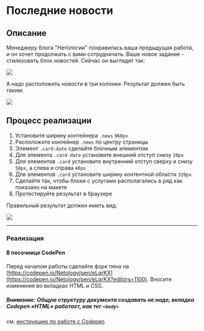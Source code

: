 # Последние новости

## Описание

Менеджеру блога "Нетологии" понравилась ваша предыдущая работа, и он хочет продолжать с вами сотрудничать. Ваше новое задание - стилизовать блок новостей. Сейчас он выглядит так:

![](https://netology-code.github.io/html-2-homeworks/sources/2-1/latest-news-before.png)

А надо расположить новости в три колонки. Результат должен быть таким: 

![](https://netology-code.github.io/html-2-homeworks/sources/2-1/latest-news-after.png)

## Процесс реализации

1. Установите ширину контейнера `.news` `960px`
2. Расположите контейнер `.news` по центру страницы
3. Элемент `.card-date` сделайте блочным элементом
4. Для элемента `.card-date` установите внешний отступ снизу `20px`
5. Для элементов `.card` установите внутренний отступ сверху и снизу `50px`, а слева и справа `40px`  
6. Для элементов `.card` установите ширину контентной области `320px`
7. Сделайте так, чтобы блоки с услугами располагались в ряд как показано на макете
8. Протестируйте результат в браузере

Правильный результат должен иметь вид:
 
 ![](https://netology-code.github.io/html-2-homeworks/sources/2-1/latest-news-after.png)

---

### Реализация

#### В песочнице CodePen

Перед началом работы сделайте форк пена на [https://codepen.io/Netology/pen/eLqrKX](https://codepen.io/Netology/pen/eLqrKX?editors=1100). Вносите изменения во вкладках HTML и CSS.

##### Внимание: Общую структуру документа создавать не надо, вкладка Codepen «HTML» работает, как тег `<body>`
см. [инструкцию по работе с Codepen](https://netology-university.bitbucket.io/guides/wm/codepen-guide/)
